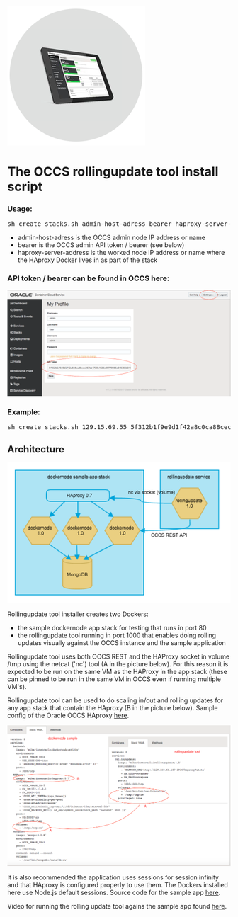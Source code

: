 ![Logo](logo.png)

# The OCCS rollingupdate tool install script

### Usage: 
<pre>sh create_stacks.sh admin-host-adress bearer haproxy-server-address</pre>
<ul>
<li>admin-host-adress is the OCCS admin node IP address or name</li>
<li>bearer is the OCCS admin API token / bearer (see below)</li>
<li>haproxy-server-address is the worked node IP address or name where the HAproxy Docker lives in as part of the stack</li>
</ul>

### API token / bearer can be found in OCCS here:
![Logo](bearer.png)

### Example:
<pre>sh create_stacks.sh 129.15.69.55 5f312b1f9e9d1f42a8c0ca88cec3675ytfd4636e99779905e9f5155b346a07</pre>

## Architecture

![Logo](installer1.png)

Rollingupdate tool installer creates two Dockers:
<ul>
<li>the sample dockernode app stack for testing that runs in port 80</li>
<li>the rollingupdate tool running in port 1000 that enables doing rolling updates visually against the OCCS instance and the sample application</li>
</ul>

Rollingupdate tool uses both OCCS REST and the HAProxy socket in volume /tmp using the netcat ('nc') tool (A in the picture below). For this reason it is expected to be run on the same VM as the HAProxy in the app stack (these can be pinned to be run in the same VM in OCCS even if running multiple VM's).

Rollingupdate tool can be used to do scaling in/out and rolling updates for any app stack that contain the HAproxy (B in the picture below). Sample config of the Oracle OCCS HAproxy <a href="https://github.com/mikarinneoracle/docker-images/blob/master/ContainerCloud/images/haproxy/haproxy.cfg.template_orig">here</a>.

![Logo](installer.png)

It is also recommended the application uses sessions for session infinity and that HAproxy is configured properly to use them. The Dockers installed here use Node.js default sessions. Source code for the sample app <a href="https://github.com/mikarinneoracle/dockernode-app">here</a>.

Video for running the rolling update tool agains the sample app found <a href="https://www.youtube.com/watch?v=cags1HnRHZM">here</a>.

